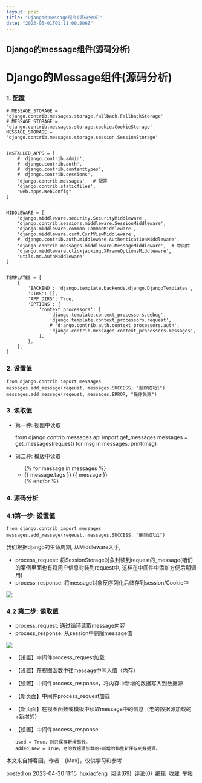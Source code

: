 ```yaml
---
layout: post
title: "Django的message组件(源码分析)"
date: "2023-05-01T01:11:00.806Z"
---
```

Django的message组件(源码分析)
----------------------

Django的Message组件(源码分析)
======================

### 1\. 配置

    # MESSAGE_STORAGE = 'django.contrib.messages.storage.fallback.FallbackStorage'
    # MESSAGE_STORAGE = 'django.contrib.messages.storage.cookie.CookieStorage'
    MESSAGE_STORAGE = 'django.contrib.messages.storage.session.SessionStorage'
    

    INSTALLED_APPS = [
        # 'django.contrib.admin',
        # 'django.contrib.auth',
        # 'django.contrib.contenttypes',
        # 'django.contrib.sessions',
        'django.contrib.messages',  # 配置
        'django.contrib.staticfiles',
        "web.apps.WebConfig"
    ]
    

    MIDDLEWARE = [
        'django.middleware.security.SecurityMiddleware',
        'django.contrib.sessions.middleware.SessionMiddleware',
        'django.middleware.common.CommonMiddleware',
        'django.middleware.csrf.CsrfViewMiddleware',
        # 'django.contrib.auth.middleware.AuthenticationMiddleware',
        'django.contrib.messages.middleware.MessageMiddleware',  # 中间件
        'django.middleware.clickjacking.XFrameOptionsMiddleware',
        'utils.md.AuthMiddleware'
    ]
    

    TEMPLATES = [
        {
            'BACKEND': 'django.template.backends.django.DjangoTemplates',
            'DIRS': [],
            'APP_DIRS': True,
            'OPTIONS': {
                'context_processors': [
                    'django.template.context_processors.debug',
                    'django.template.context_processors.request',
                    # 'django.contrib.auth.context_processors.auth',
                    'django.contrib.messages.context_processors.messages',
                ],
            },
        },
    ]
    

### 2\. 设置值

    from django.contrib import messages
    messages.add_message(reqeust, messages.SUCCESS, "删除成功1")
    messages.add_message(reqeust, messages.ERROR, "操作失败")
    

### 3\. 读取值

*   第一种: 视图中读取

    from django.contrib.messages.api import get_messages
    messages = get_messages(request)
    for msg in messages:
        print(msg)
    

*   第二种: 模版中读取

    <ul>
        {% for message in messages %}
    	    <li>{{ message.tags }} {{ message }}</li>
        {% endfor %}
    </ul>
    

### 4\. 源码分析

### 4.1第一步: 设置值

    from django.contrib import messages
    messages.add_message(reqeust, messages.SUCCESS, "删除成功1")
    

我们根据django的生命周期, 从Middleware入手,

*   process\_request: 将SessionStorage对象封装到request的\_message(咱们的案例里面也有将用户信息封装到request中, 这样在中间件中添加方便后期调用)
*   process\_response: 将message对象反序列化后储存到session/Cookie中

![](https://img2023.cnblogs.com/blog/2709341/202304/2709341-20230430111357602-1831887104.png)

### 4.2 第二步: 读取值

*   process\_request: 通过循环读取message内容
*   process\_response: 从session中删除message值

![](https://img2023.cnblogs.com/blog/2709341/202304/2709341-20230430111419548-880600771.png)

*   【设置】中间件process\_request加载
    
*   【设置】在视图函数中往message中写入值（内存）
    
*   【设置】中间件process\_response，将内存中新增的数据写入到数据源
    
*   【新页面】中间件process\_request加载
    
*   【新页面】在视图函数或模板中读取message中的信息（老的数据源加载的+新增的）
    
*   【设置】中间件process\_response
    
        used = True，则只保存新增部分。
        added_new = True，老的数据源加载的+新增的都重新保存到数据源。
        
    

本文来自博客园，作者：{Max}，仅供学习和参考

posted on 2023-04-30 11:15  [huxiaofeng](https://www.cnblogs.com/huxiaofeng1029/)  阅读(69)  评论(0)  [编辑](https://i.cnblogs.com/EditPosts.aspx?postid=17365053)  [收藏](javascript:void(0))  [举报](javascript:void(0))